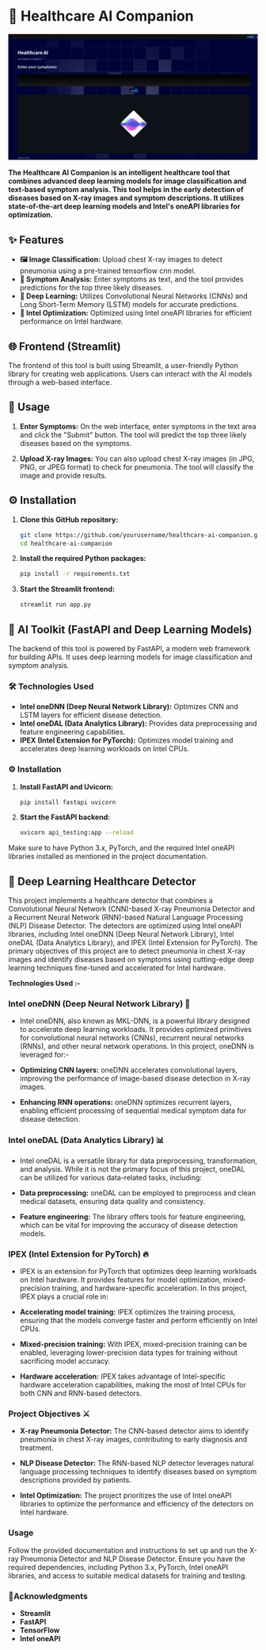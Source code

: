 # 🏥 Healthcare AI Companion

![Frontend of the site](./frontend.jpeg)

**The Healthcare AI Companion is an intelligent healthcare tool that combines advanced deep learning models for image classification and text-based symptom analysis. This tool helps in the early detection of diseases based on X-ray images and symptom descriptions. It utilizes state-of-the-art deep learning models and Intel's oneAPI libraries for optimization.**

## ✨ Features
- **🖼️ Image Classification:** Upload chest X-ray images to detect pneumonia using a pre-trained tensorflow cnn  model.
- **💬 Symptom Analysis:** Enter symptoms as text, and the tool provides predictions for the top three likely diseases.
- **🧠 Deep Learning:** Utilizes Convolutional Neural Networks (CNNs) and Long Short-Term Memory (LSTM) models for accurate predictions.
- **🚀 Intel Optimization:** Optimized using Intel oneAPI libraries for efficient performance on Intel hardware.

## 🌐 Frontend (Streamlit)
The frontend of this tool is built using Streamlit, a user-friendly Python library for creating web applications. Users can interact with the AI models through a web-based interface.

## 🚀 Usage
1. **Enter Symptoms:** On the web interface, enter symptoms in the text area and click the "Submit" button. The tool will predict the top three likely diseases based on the symptoms.

2. **Upload X-ray Images:** You can also upload chest X-ray images (in JPG, PNG, or JPEG format) to check for pneumonia. The tool will classify the image and provide results.

## ⚙️ Installation
1. **Clone this GitHub repository:**
   ```bash
   git clone https://github.com/yourusername/healthcare-ai-companion.git
   cd healthcare-ai-companion

2. **Install the required Python packages:**
   ```bash
   pip install -r requirements.txt

3. **Start the Streamlit frontend:**
   ```bash
   streamlit run app.py

## 🧰 AI Toolkit (FastAPI and Deep Learning Models)

The backend of this tool is powered by FastAPI, a modern web framework for building APIs. It uses deep learning models for image classification and symptom analysis.

### 🛠️ Technologies Used

+ **Intel oneDNN (Deep Neural Network Library):** Optimizes CNN and LSTM layers for efficient disease detection.
+ **Intel oneDAL (Data Analytics Library):** Provides data preprocessing and feature engineering capabilities.
+ **IPEX (Intel Extension for PyTorch):** Optimizes model training and accelerates deep learning workloads on Intel CPUs.


### ⚙️ Installation

1. **Install FastAPI and Uvicorn:**

   ```bash
   pip install fastapi uvicorn

2. **Start the FastAPI backend:**

   ```bash
   uvicorn api_testing:app --reload

Make sure to have Python 3.x, PyTorch, and the required Intel oneAPI libraries installed as mentioned in the project documentation.

## 🧬 Deep Learning Healthcare Detector

This project implements a healthcare detector that combines a Convolutional Neural Network (CNN)-based X-ray Pneumonia Detector and a Recurrent Neural Network (RNN)-based Natural Language Processing (NLP) Disease Detector. The detectors are optimized using Intel oneAPI libraries, including Intel oneDNN (Deep Neural Network Library), Intel oneDAL (Data Analytics Library), and IPEX (Intel Extension for PyTorch). The primary objectives of this project are to detect pneumonia in chest X-ray images and identify diseases based on symptoms using cutting-edge deep learning techniques fine-tuned and accelerated for Intel hardware.

**Technologies Used :-**

### Intel oneDNN (Deep Neural Network Library) 🧠

+ Intel oneDNN, also known as MKL-DNN, is a powerful library designed to accelerate deep learning workloads. It provides optimized primitives for convolutional neural networks (CNNs), recurrent neural networks (RNNs), and other neural network operations. In this project, oneDNN is leveraged for:-

+ **Optimizing CNN layers:** oneDNN accelerates convolutional layers, improving the performance of image-based disease detection in X-ray images.

+ **Enhancing RNN operations:** oneDNN optimizes recurrent layers, enabling efficient processing of sequential medical symptom data for disease detection.

### Intel oneDAL (Data Analytics Library) 📊

+ Intel oneDAL is a versatile library for data preprocessing, transformation, and analysis. While it is not the primary focus of this project, oneDAL can be utilized for various data-related tasks, including:

+ **Data preprocessing:** oneDAL can be employed to preprocess and clean medical datasets, ensuring data quality and consistency.

+ **Feature engineering:** The library offers tools for feature engineering, which can be vital for improving the accuracy of disease detection models.

### IPEX (Intel Extension for PyTorch) 🔥

+ IPEX is an extension for PyTorch that optimizes deep learning workloads on Intel hardware. It provides features for model optimization, mixed-precision training, and hardware-specific acceleration. In this project, IPEX plays a crucial role in:

+ **Accelerating model training:** IPEX optimizes the training process, ensuring that the models converge faster and perform efficiently on Intel CPUs.

+ **Mixed-precision training:** With IPEX, mixed-precision training can be enabled, leveraging lower-precision data types for training without sacrificing model accuracy.

+ **Hardware acceleration:** IPEX takes advantage of Intel-specific hardware acceleration capabilities, making the most of Intel CPUs for both CNN and RNN-based detectors.

### Project Objectives ⚔️

+ **X-ray Pneumonia Detector:** The CNN-based detector aims to identify pneumonia in chest X-ray images, contributing to early diagnosis and treatment.

+ **NLP Disease Detector:** The RNN-based NLP detector leverages natural language processing techniques to identify diseases based on symptom descriptions provided by patients.

+ **Intel Optimization:** The project prioritizes the use of Intel oneAPI libraries to optimize the performance and efficiency of the detectors on Intel hardware.

### Usage

Follow the provided documentation and instructions to set up and run the X-ray Pneumonia Detector and NLP Disease Detector. Ensure you have the required dependencies, including Python 3.x, PyTorch, Intel oneAPI libraries, and access to suitable medical datasets for training and testing.


### 🙏Acknowledgments

 + **Streamlit**
 + **FastAPI**
 + **TensorFlow**
 + **Intel oneAPI**
 
